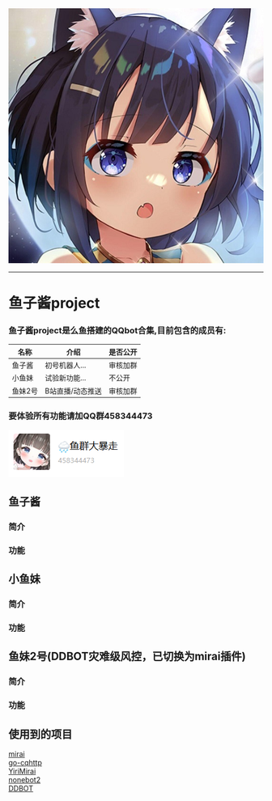 <div align="center"> <img src="/logo.jpg"> </div>

-----

# 鱼子酱project
### 鱼子酱project是么鱼搭建的QQbot合集,目前包含的成员有:
|名称|介绍|是否公开|
|----|----|----|
|鱼子酱|初号机器人...|审核加群|
|小鱼妹|试验新功能...|不公开|
|鱼妹2号|B站直播/动态推送|审核加群|

### 要体验所有功能请加QQ群458344473
![QQ群](/qqgroup.png)

## 鱼子酱
### 简介
### 功能
## 小鱼妹
### 简介
### 功能  
## 鱼妹2号(DDBOT灾难级风控，已切换为mirai插件)
### 简介
### 功能

## 使用到的项目
[mirai](https://github.com/mamoe/mirai)  
[go-cqhttp](https://github.com/Mrs4s/go-cqhttp)  
[YiriMirai](https://github.com/YiriMiraiProject/YiriMirai)  
[nonebot2](https://github.com/nonebot/nonebot2)  
[DDBOT](https://github.com/Sora233/DDBOT)  

